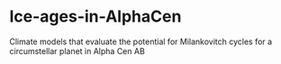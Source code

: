 # Ice-ages-in-AlphaCen
Climate models that evaluate the potential for Milankovitch cycles for a circumstellar planet in Alpha Cen AB
